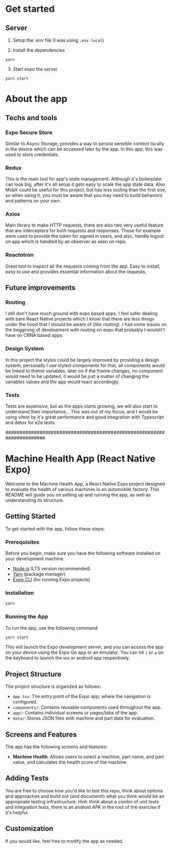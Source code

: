# Get started

## Server

1. Setup the .env file (I was using `.env.local`)

2. Install the dependencies

```
yarn
```

3. Start expo the server

```
yarn start
```

# About the app

## Techs and tools

### Expo Secure Store

Similar to Async Storage, provides a way to persist sensible content locally in the device which can be accessed later by the app. In this app, this was used to store credentials.

### Redux

This is the main tool for app's state management. Although it's boilerplate can look big, after it's all setup it gets easy to scale the app state data. Also MobX could be useful for this project, but has less tooling than the first one, so when using it, you must be aware that you may need to build behaviors and patterns on your own.

### Axios

Main library to make HTTP requests, there are also two very useful feature that are interceptors for both requests and responses. Those for example were used to provide the token for signed in users, and also, handle logout on app which is handled by an observer as seen on repo.

### Reactotron

Great tool to inspect all the requests coming from the app. Easy to install, easy to use and provides essential information about the requests.

## Future improvements

### Routing

I still don't have much ground with expo based apps, I feel safer dealing with bare React Native projects which I know that there are less things under the hood that I should be aware of (like routing). I had some issues on the beggining of development with routing on expo that probably I wouldn't have on CRNA based apps.

### Design System

In this project the styles could be largely improved by providing a design system, personally I use styled-components for that, all components would be linked to theme variables, later on if the theme changes, no component would need to be updated, it would be just a matter of changing the variables values and the app would react accordingly.

### Tests

Tests are expensive, but as the apps starts growing, we will also start to understand their importance... This was out of my focus, and I would be using vitest by it's great performance and good integration with Typescript and detox for e2e tests.

######################################################################

# Machine Health App (React Native Expo)

Welcome to the Machine Health App, a React Native Expo project designed to evaluate the health of various machines in an automobile factory. This README will guide you on setting up and running the app, as well as understanding its structure.

## Getting Started

To get started with the app, follow these steps:

### Prerequisites

Before you begin, make sure you have the following software installed on your development machine:

- [Node.js](https://nodejs.org/) (LTS version recommended)
- [Yarn](https://classic.yarnpkg.com/en/docs/install/) (package manager)
- [Expo CLI](https://docs.expo.dev/get-started/installation/) (for running Expo projects)

### Installation

```bash
yarn
```

### Running the App

To run the app, use the following command:

```bash
yarn start
```

This will launch the Expo development server, and you can access the app on your device using the Expo Go app or an emulator. You can hit `i` or `a` on the keyboard to launch the ios or android app respectively.

## Project Structure

The project structure is organized as follows:

- `App.tsx`: The entry point of the Expo app, where the navigation is configured.
- `components/`: Contains reusable components used throughout the app.
- `app/`: Contains individual screens or pages/tabs of the app.
- `data/`: Stores JSON files with machine and part data for evaluation.

## Screens and Features

The app has the following screens and features:

- **Machine Health**: Allows users to select a machine, part name, and part value, and calculates the health score of the machine.

## Adding Tests

You are free to choose how you'd like to test this repo, think about options and approaches and build out (and document!) what you think would be an appropriate testing infrastructure. Hint: think about a combo of unit tests and integration tests, there is an android APK in the root of the exercise if it's helpful.

## Customization

If you would like, feel free to modify the app as needed.
